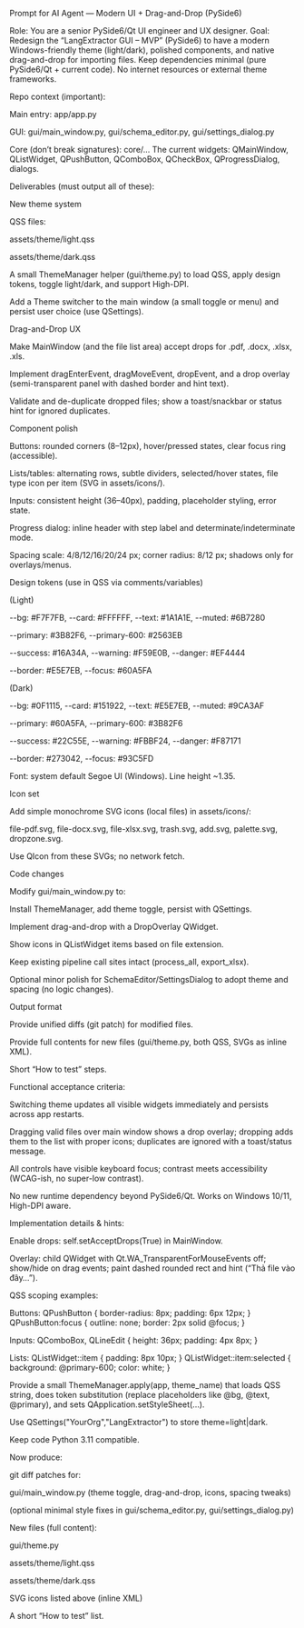 Prompt for AI Agent — Modern UI + Drag-and-Drop (PySide6)

Role: You are a senior PySide6/Qt UI engineer and UX designer.
Goal: Redesign the “LangExtractor GUI – MVP” (PySide6) to have a modern Windows-friendly theme (light/dark), polished components, and native drag-and-drop for importing files. Keep dependencies minimal (pure PySide6/Qt + current code). No internet resources or external theme frameworks.

Repo context (important):

Main entry: app/app.py

GUI: gui/main_window.py, gui/schema_editor.py, gui/settings_dialog.py

Core (don’t break signatures): core/…
The current widgets: QMainWindow, QListWidget, QPushButton, QComboBox, QCheckBox, QProgressDialog, dialogs.

Deliverables (must output all of these):

New theme system

QSS files:

assets/theme/light.qss

assets/theme/dark.qss

A small ThemeManager helper (gui/theme.py) to load QSS, apply design tokens, toggle light/dark, and support High-DPI.

Add a Theme switcher to the main window (a small toggle or menu) and persist user choice (use QSettings).

Drag-and-Drop UX

Make MainWindow (and the file list area) accept drops for .pdf, .docx, .xlsx, .xls.

Implement dragEnterEvent, dragMoveEvent, dropEvent, and a drop overlay (semi-transparent panel with dashed border and hint text).

Validate and de-duplicate dropped files; show a toast/snackbar or status hint for ignored duplicates.

Component polish

Buttons: rounded corners (8–12px), hover/pressed states, clear focus ring (accessible).

Lists/tables: alternating rows, subtle dividers, selected/hover states, file type icon per item (SVG in assets/icons/).

Inputs: consistent height (36–40px), padding, placeholder styling, error state.

Progress dialog: inline header with step label and determinate/indeterminate mode.

Spacing scale: 4/8/12/16/20/24 px; corner radius: 8/12 px; shadows only for overlays/menus.

Design tokens (use in QSS via comments/variables)

(Light)

--bg: #F7F7FB, --card: #FFFFFF, --text: #1A1A1E, --muted: #6B7280

--primary: #3B82F6, --primary-600: #2563EB

--success: #16A34A, --warning: #F59E0B, --danger: #EF4444

--border: #E5E7EB, --focus: #60A5FA

(Dark)

--bg: #0F1115, --card: #151922, --text: #E5E7EB, --muted: #9CA3AF

--primary: #60A5FA, --primary-600: #3B82F6

--success: #22C55E, --warning: #FBBF24, --danger: #F87171

--border: #273042, --focus: #93C5FD

Font: system default Segoe UI (Windows). Line height ~1.35.

Icon set

Add simple monochrome SVG icons (local files) in assets/icons/:

file-pdf.svg, file-docx.svg, file-xlsx.svg, trash.svg, add.svg, palette.svg, dropzone.svg.

Use QIcon from these SVGs; no network fetch.

Code changes

Modify gui/main_window.py to:

Install ThemeManager, add theme toggle, persist with QSettings.

Implement drag-and-drop with a DropOverlay QWidget.

Show icons in QListWidget items based on file extension.

Keep existing pipeline call sites intact (process_all, export_xlsx).

Optional minor polish for SchemaEditor/SettingsDialog to adopt theme and spacing (no logic changes).

Output format

Provide unified diffs (git patch) for modified files.

Provide full contents for new files (gui/theme.py, both QSS, SVGs as inline XML).

Short “How to test” steps.

Functional acceptance criteria:

Switching theme updates all visible widgets immediately and persists across app restarts.

Dragging valid files over main window shows a drop overlay; dropping adds them to the list with proper icons; duplicates are ignored with a toast/status message.

All controls have visible keyboard focus; contrast meets accessibility (WCAG-ish, no super-low contrast).

No new runtime dependency beyond PySide6/Qt. Works on Windows 10/11, High-DPI aware.

Implementation details & hints:

Enable drops: self.setAcceptDrops(True) in MainWindow.

Overlay: child QWidget with Qt.WA_TransparentForMouseEvents off; show/hide on drag events; paint dashed rounded rect and hint (“Thả file vào đây…”).

QSS scoping examples:

Buttons: QPushButton { border-radius: 8px; padding: 6px 12px; } QPushButton:focus { outline: none; border: 2px solid @focus; }

Inputs: QComboBox, QLineEdit { height: 36px; padding: 4px 8px; }

Lists: QListWidget::item { padding: 8px 10px; } QListWidget::item:selected { background: @primary-600; color: white; }

Provide a small ThemeManager.apply(app, theme_name) that loads QSS string, does token substitution (replace placeholders like @bg, @text, @primary), and sets QApplication.setStyleSheet(...).

Use QSettings("YourOrg","LangExtractor") to store theme=light|dark.

Keep code Python 3.11 compatible.

Now produce:

git diff patches for:

gui/main_window.py (theme toggle, drag-and-drop, icons, spacing tweaks)

(optional minimal style fixes in gui/schema_editor.py, gui/settings_dialog.py)

New files (full content):

gui/theme.py

assets/theme/light.qss

assets/theme/dark.qss

SVG icons listed above (inline XML)

A short “How to test” list.